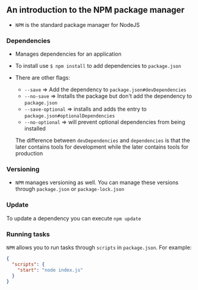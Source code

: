 ## An introduction to the NPM package manager

- `NPM` is the standard package manager for NodeJS

### Dependencies

- Manages dependencies for an application
- To install use `$ npm install` to add dependencies to `package.json`
- There are other flags:

  - `--save` => Add the dependency to `package.json#devDependencies`
  - `--no-save` => Installs the package but don't add the dependency to `package.json`
  - `--save-optional` => installs and adds the entry to `package.json#optionalDependencies`
  - `--no-optional` => will prevent optional dependencies from being installed

  The difference between `devDependencies` and `dependencies` is that the later contains tools for development while the later contains tools for production

### Versioning

- `NPM` manages versioning as well. You can manage these versions through `package.json` or `package-lock.json`

### Update

To update a dependency you can execute `npm update`

### Running tasks

`NPM` allows you to run tasks through `scripts` in `package.json`. For example:

```json
{
  "scripts": {
    "start": "node index.js"
  }
}
```
